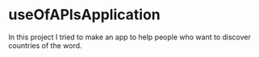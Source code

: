 # useOfAPIsApplication
In this project I tried to make an app to help people who want to discover   countries of the  word.
